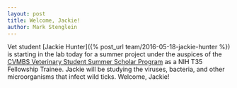 ```yaml
---
layout: post
title: Welcome, Jackie!
author: Mark Stenglein
---
```


Vet student [Jackie Hunter]({% post_url team/2016-05-18-jackie-hunter %}) is starting in the lab today for a summer project under the auspices of the [CVMBS Veterinary Student Summer Scholar Program](http://csu-cvmbs.colostate.edu/dvm-program/Pages/Veterinary-Scholars-Program.aspx) as a NIH T35 Fellowship Trainee. Jackie will be studying the viruses, bacteria, and other microorganisms that infect wild ticks. Welcome, Jackie!

